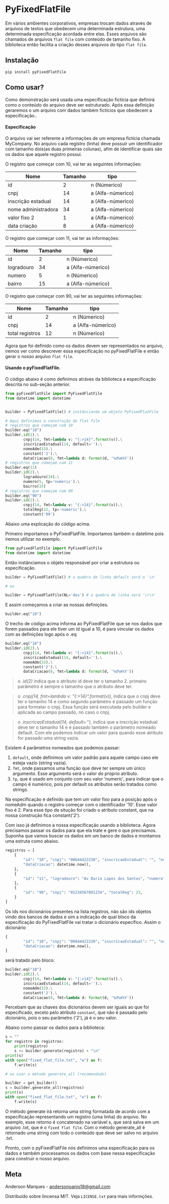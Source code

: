 
# PyFixedFlatFile
 
Em vários ambientes corporativos, empresas trocam dados através de arquivos de textos que obedecem uma determinada estrutura, uma determinada especificação acordada entre elas. Esses arquivos são chamados de arquivos `flat file` 
com conteúdo de tamanho fixo.
A biblioteca então facilita a criação desses arquivos do tipo `flat file`.

## Instalação

``` 
pip install pyFixedFlatFile
```

## Como usar?
Como demonstração será usada uma especificação fictícia que definirá como o conteúdo do arquivo deve ser estruturado. 
Após essa definição geraremos o um arquivo com dados também fictícios que obedecem a especificação..

#### Especificação
O arquivo vai ser referente a informações de um empresa fictícia chamada MyCompany. 
No arquivo cada registro (linha) deve possuir um identificador com tamanho dois(as duas primeiras colunas), afim de identificar quais são os dados que aquele registro possui.

O registro que começar com 10, vai ter as seguintes informações:

| Nome   | Tamanho | tipo | 
| ------ | ------  | ---- |
| id                | 2       | n (Númerico) |
|cnpj               | 14      | a (Alfa-númerico) |
|inscrição estadual | 14      | a (Alfa-númerico) |
|nome administradora| 34      | a (Alfa-númerico) |
|valor fixo 2       | 1       | a (Alfa-númerico) |
|data criação       | 8       | a (Alfa-númerico) |

O registro que começar com 11, vai ter as informações:

| Nome   | Tamanho | tipo | 
| ------ | ------  | ---- |
| id                 | 2       | n (Númerico) |
| logradouro         | 34      | a (Alfa-númerico) |
| numero             | 5       | n (Númerico) |
| bairro             | 15      | a (Alfa-númerico) |

O registro que começar com 90, vai ter as seguintes informações:

| Nome   | Tamanho | tipo | 
| ------ | ------  | ---- |
| id                 | 2       | n (Númerico) |
| cnpj               | 14      | a (Alfa-númerico) |
| total registros    | 12      | n (Númerico) |

Agora que foi definido como os dados devem ser representados no arquivo, iremos ver como descrever essa especificação no pyFixedFlatFile e então gerar o nosso arquivo `flat file`.

#### Usando o pyFixedFlatFile.
O código abaixo é como definimos atráves da biblioteca a especificação descrita no sub-seção anterior.

```python
from pyFixedFlatFile import PyFixedFlatFile
from datetime import datetime


builder = PyFixedFlatFile() # instânciando um objeto PyFixedFlatFile 

# Aqui definimos a construção do flat file
# registros que começam com 10
builder.eq("10") 
builder.id(2).\
        cnpj(14, fmt=lambda v: "{:>14}".format(v)).\
        inscricaoEstadual(14, default='').\
        nomeAdm(33).\
        constant('2').\
        dataCriacao(8, fmt=lambda d: format(d, '%d%m%Y'))
# registros que começam com 11        
builder.eq(11)
builder.id(2).\
        logradouro(34).\
        numero(5, tp='numeric').\
        bairro(15)
# registros que começam com 90        
builder.eq("90")
builder.id(2).\
        cnpj(14, fmt=lambda v: "{:>14}".format(v)).\
        totalReg(12, tp='numeric').\
        constant('99')
```

Abaixo uma explicação do código acima.

Primeiro importamos o PyFixedFlatFile. Importamos também o datetime pois iremos utilizar no exemplo.
```python
from pyFixedFlatFile import PyFixedFlatFile
from datetime import datetime
```

Então instânciamos o objeto responsável por criar a estrutura ou especificação.
```python
builder = PyFixedFlatFile() # a quebra de linha default será o '\n'

# ou

builder = PyFixedFlatFile(NL='dos') # a quebra de linha será '\r\n'
```

E assim começamos a criar as nossas definições.
```python
builder.eq("10")
```

O trecho de código acima informa ao PyFixedFlatFile que se nos dados que forem passados para ele tiver um id igual a 10, é para vincular os dados com as definições logo após o .eq 
```python
builder.eq("10") 
builder.id(2).\ 
        cnpj(14, fmt=lambda v: "{:>14}".format(v)).\
        inscricaoEstadual(14, default='').\
        nomeAdm(33).\
        constant('2').\
        dataCriacao(8, fmt=lambda d: format(d, '%d%m%Y'))
```

> o *.id(2)* indica que o atributo id deve ter o tamanho 2. primeiro parâmetro  é sempre o tamanho que o atributo deve ter.

> o *.cnpj(14, fmt=lambda v: "{:>14}".format(v))*, indica que o cnpj deve ter o tamanho 14 e como segundo parâmetro é passado um função para formatar o cnpj. Essa função será executada pelo builder e aplicada ao campo passado, no caso o cnpj.

>o *.inscricaoEstadual(14, default='')*, indica que a inscrição estadual deve ter o tamanho 14 e é passado também o parâmetro nomeado default. Com ele podemos indicar um valor para quando esse atributo for passado uma string vazia.

Existem 4 parâmetros nomeados que podemos passar:
1. `default`, onde definimos um valor padrão para aquele campo caso ele esteja vazio (string vazia). 
2. `fmt`, onde passamos uma função que deve ter sempre um único argumento. Esse argumento será o valor do próprio atributo. 
3. `tp`, que é usado em conjunto com seu valor 'numeric', para indicar que o campo é numérico, pois por default os atributos serão tratados como strings.

Na específicação é definido que tem um valor fixo para a posição após o nomeAdm quando o registro começar com o identificador '10'. Esse valor fixo é 2. Para esse tipo de situção foi criado o atributo constant, que na nossa construção fica constant('2').

Com isso já definimos a nossa especificação usando a biblioteca.
Agora precisamos passar os dados para que ela trate e gere o que precisamos.
Suponha que vamos buscar os dados em um banco de dados e montamos uma estruta como abaixo.
```python
registros = [
    {
        "id": "10", "cnpj": "00644422230", "inscricaoEstadual": "", "nomeAdm": "AnjosCompany",
        "dataCriacao": datetime.now(),
    },
    {
        "id": "11", "logradouro": "Av Dario Lopes dos Santos", "numero": "2197", "bairro": "Jardim Botanico", 
    },
    {
        "id": "90", "cnpj": "01234567891234", "totalReg": 23,   
    }
]
```

Os ids nos dicionários presentes na lista registros, não são ids objetos vindo dos bancos de dados e sim a indicação de qual bloco da especificação do PyFixedFlatFile vai tratar o dicionário específico.
Assim o dicionário
```python
{
        "id": "10", "cnpj": "00644422230", "inscricaoEstadual": "", "nomeAdm": "AnjosCompany",
        "dataCriacao": datetime.now(),
}
```
será tratado pelo bloco:
```python
builder.eq("10") 
builder.id(2).\
        cnpj(14, fmt=lambda v: "{:>14}".format(v)).\
        inscricaoEstadual(14, default='').\
        nomeAdm(33).\
        constant('2').\
        dataCriacao(8, fmt=lambda d: format(d, '%d%m%Y'))
```
Percebam que as chaves dos dicionários devem ser iguais ao que foi especificado, exceto pelo atributo `constant`, que não é passado pelo dicionário, pois o seu parâmetro ('2'), já é o seu valor.

Abaixo como passar os dados para a biblioteca:
```python
s = ""    
for registro in registros:
    print(registro)
    s += builder.generate(registro) + "\n"
print(s)
with open("fixed_flat_file.txt", "w") as f:
    f.write(s)

# ou usar o método generate_all (recomendado)

builder = get_builder()
s = builder.generate_all(registros)
print(s)
with open("fixed_flat_file.txt", "w") as f:
    f.write(s)
```
O método generate irá retorna uma string formatada de acordo com a específicação representando um registro (uma linha) do arquivo. No exemplo, esse retorno é concatenado na variável s, que será salva em um arquivo .txt, que é o `fixed flat file`. Com o método generate_all é retornado uma string com todo o conteúdo que deve ser salvo no arquivo .txt.

Pronto, com o pyFixedFlatFile nós definimos uma especificação para os dados e também processamos os dados com base nessa 
especificação para construir o nosso arquivo.


Meta
----
 Anderson Marques - andersonoanjo18@gmail.com
 
 Distribuído sobre lincensa MIT. Veja ``LICENSE.txt`` para mais informções.